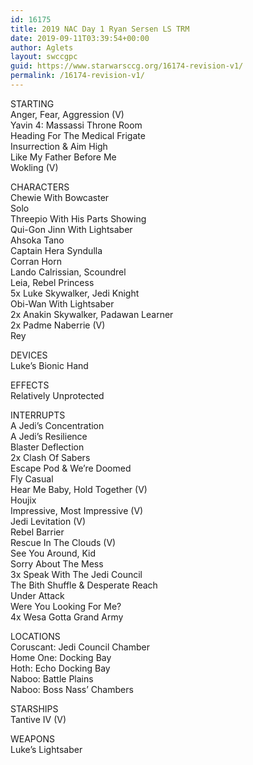 ```yaml
---
id: 16175
title: 2019 NAC Day 1 Ryan Sersen LS TRM
date: 2019-09-11T03:39:54+00:00
author: Aglets
layout: swccgpc
guid: https://www.starwarsccg.org/16174-revision-v1/
permalink: /16174-revision-v1/
---
```

STARTING  
Anger, Fear, Aggression (V)  
Yavin 4: Massassi Throne Room  
Heading For The Medical Frigate  
Insurrection & Aim High  
Like My Father Before Me  
Wokling (V)

CHARACTERS  
Chewie With Bowcaster  
Solo  
Threepio With His Parts Showing  
Qui-Gon Jinn With Lightsaber  
Ahsoka Tano  
Captain Hera Syndulla  
Corran Horn  
Lando Calrissian, Scoundrel  
Leia, Rebel Princess  
5x Luke Skywalker, Jedi Knight  
Obi-Wan With Lightsaber  
2x Anakin Skywalker, Padawan Learner  
2x Padme Naberrie (V)  
Rey

DEVICES  
Luke&#8217;s Bionic Hand

EFFECTS  
Relatively Unprotected

INTERRUPTS  
A Jedi&#8217;s Concentration  
A Jedi&#8217;s Resilience  
Blaster Deflection  
2x Clash Of Sabers  
Escape Pod & We&#8217;re Doomed  
Fly Casual  
Hear Me Baby, Hold Together (V)  
Houjix  
Impressive, Most Impressive (V)  
Jedi Levitation (V)  
Rebel Barrier  
Rescue In The Clouds (V)  
See You Around, Kid  
Sorry About The Mess  
3x Speak With The Jedi Council  
The Bith Shuffle & Desperate Reach  
Under Attack  
Were You Looking For Me?  
4x Wesa Gotta Grand Army

LOCATIONS  
Coruscant: Jedi Council Chamber  
Home One: Docking Bay  
Hoth: Echo Docking Bay  
Naboo: Battle Plains  
Naboo: Boss Nass&#8217; Chambers

STARSHIPS  
Tantive IV (V)

WEAPONS  
Luke&#8217;s Lightsaber&nbsp;
